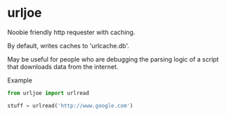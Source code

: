 urljoe
=======

Noobie friendly http requester with caching.

By default, writes caches to 'urlcache.db'.

May be useful for people who are debugging the parsing logic
of a script that downloads data from the internet.


Example

```python
from urljoe import urlread

stuff = urlread('http://www.google.com')
```